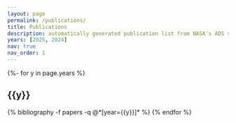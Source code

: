 ```yaml
---
layout: page
permalink: /publications/
title: Publications
description: automatically generated publication list from NASA's ADS service, powered by jekyll-scholar.
years: [2025, 2024]
nav: true
nav_order: 1
---
```


<!-- _pages/publications.md -->
<div class="publications">

{%- for y in page.years %}

  <h2 class="year">{{y}}</h2>
  {% bibliography -f papers -q @*[year={{y}}]* %}
{% endfor %}

</div>
